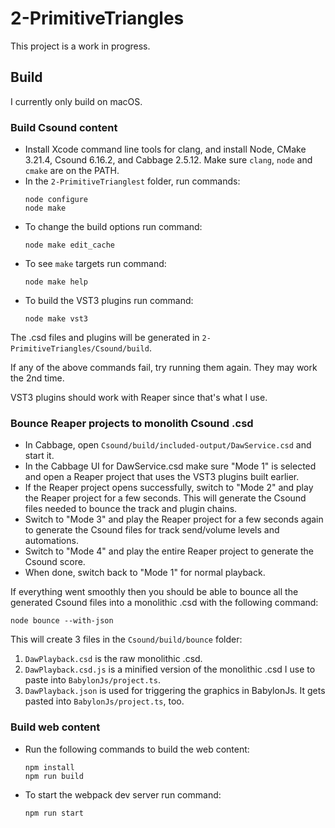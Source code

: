 
# 2-PrimitiveTriangles

This project is a work in progress.

## Build

I currently only build on macOS. 

### Build Csound content
- Install Xcode command line tools for clang, and install Node, CMake 3.21.4, Csound 6.16.2, and Cabbage 2.5.12. Make
  sure `clang`, `node` and `cmake` are on the PATH.
- In the `2-PrimitiveTrianglest` folder, run commands:
    ```
    node configure
    node make
    ```
- To change the build options run command:
    ```
    node make edit_cache
    ```
- To see `make` targets run command:
    ```
    node make help
    ```
- To build the VST3 plugins run command:
    ```
    node make vst3
    ```

The .csd files and plugins will be generated in `2-PrimitiveTriangles/Csound/build`.

If any of the above commands fail, try running them again. They may work the 2nd time.

VST3 plugins should work with Reaper since that's what I use.

### Bounce Reaper projects to monolith Csound .csd
- In Cabbage, open `Csound/build/included-output/DawService.csd` and start it.
- In the Cabbage UI for DawService.csd make sure "Mode 1" is selected and open a Reaper project that uses the VST3
  plugins built earlier.
- If the Reaper project opens successfully, switch to "Mode 2" and play the Reaper project for a few seconds. This will
  generate the Csound files needed to bounce the track and plugin chains.
- Switch to "Mode 3" and play the Reaper project for a few seconds again to generate the Csound files for track
  send/volume levels and automations.
- Switch to "Mode 4" and play the entire Reaper project to generate the Csound score.
- When done, switch back to "Mode 1" for normal playback.

If everything went smoothly then you should be able to bounce all the generated Csound files into a monolithic .csd with
the following command:
```
node bounce --with-json
```

This will create 3 files in the `Csound/build/bounce` folder:
1. `DawPlayback.csd` is the raw monolithic .csd.
1. `DawPlayback.csd.js` is a minified version of the monolithic .csd I use to paste into `BabylonJs/project.ts`.
1. `DawPlayback.json` is used for triggering the graphics in BabylonJs. It gets pasted into `BabylonJs/project.ts`, too.

### Build web content
- Run the following commands to build the web content:
    ```
    npm install
    npm run build
    ```

- To start the webpack dev server run command:
    ```
    npm run start
    ```

